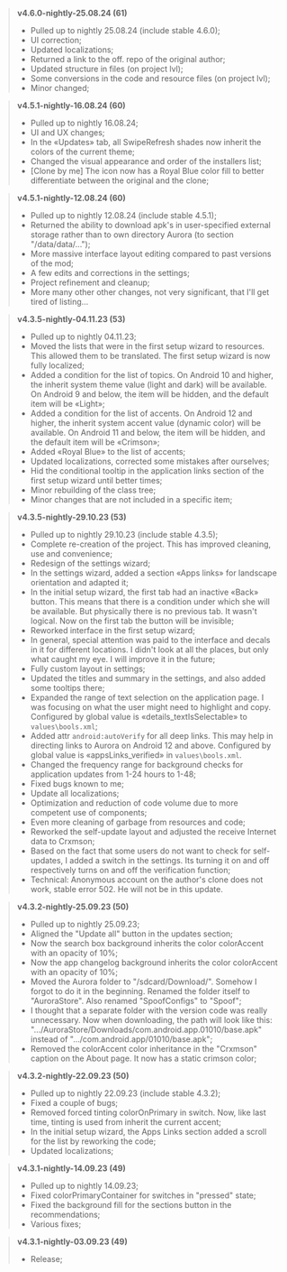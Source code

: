 > **v4.6.0-nightly-25.08.24 (61)**
> * Pulled up to nightly 25.08.24 (include stable 4.6.0);
> * UI correction;
> * Updated localizations;
> * Returned a link to the off. repo of the original author;
> * Updated structure in files (on project lvl);
> * Some conversions in the code and resource files (on project lvl);
> * Minor changed;

> **v4.5.1-nightly-16.08.24 (60)**
> * Pulled up to nightly 16.08.24;
> * UI and UX changes;
> * In the «Updates» tab, all SwipeRefresh shades now inherit the colors of the current theme;
> * Changed the visual appearance and order of the installers list;
> * [Clone by me] The icon now has a Royal Blue color fill to better differentiate between the original and the clone;

> **v4.5.1-nightly-12.08.24 (60)**
> * Pulled up to nightly 12.08.24 (include stable 4.5.1);
> * Returned the ability to download apk's in user-specified external storage rather than to own directory Aurora (to section "/data/data/...");
> * More massive interface layout editing compared to past versions of the mod;
> * A few edits and corrections in the settings;
> * Project refinement and cleanup;
> * More many other other changes, not very significant, that I'll get tired of listing...

> **v4.3.5-nightly-04.11.23 (53)**
> * Pulled up to nightly 04.11.23;
> * Moved the lists that were in the first setup wizard to resources. This allowed them to be translated. The first setup wizard is now fully localized;
> * Added a condition for the list of topics. On Android 10 and higher, the inherit system theme value (light and dark) will be available. On Android 9 and below, the item will be hidden, and the default item will be «Light»;
> * Added a condition for the list of accents. On Android 12 and higher, the inherit system accent value (dynamic color) will be available. On Android 11 and below, the item will be hidden, and the default item will be «Crimson»;
> * Added «Royal Blue» to the list of accents;
> * Updated localizations, corrected some mistakes after ourselves;
> * Hid the conditional tooltip in the application links section of the first setup wizard until better times;
> * Minor rebuilding of the class tree;
> * Minor changes that are not included in a specific item;

> **v4.3.5-nightly-29.10.23 (53)**
> * Pulled up to nightly 29.10.23 (include stable 4.3.5);
> * Complete re-creation of the project. This has improved cleaning, use and convenience;
> * Redesign of the settings wizard;
> * In the settings wizard, added a section «Apps links» for landscape orientation and adapted it;
> * In the initial setup wizard, the first tab had an inactive «Back» button. This means that there is a condition under which she will be available. But physically there is no previous tab. It wasn't logical. Now on the first tab the button will be invisible;
> * Reworked interface in the first setup wizard;
> * In general, special attention was paid to the interface and decals in it for different locations. I didn't look at all the places, but only what caught my eye. I will improve it in the future;
> * Fully custom layout in settings;
> * Updated the titles and summary in the settings, and also added some tooltips there;
> * Expanded the range of text selection on the application page. I was focusing on what the user might need to highlight and copy. Configured by global value is «details_textIsSelectable» to `values\bools.xml`;
> * Added attr `android:autoVerify` for all deep links. This may help in directing links to Aurora on Android 12 and above. Configured by global value is «appsLinks_verified» in `values\bools.xml`.
> * Changed the frequency range for background checks for application updates from 1-24 hours to 1-48;
> * Fixed bugs known to me;
> * Update all localizations;
> * Optimization and reduction of code volume due to more competent use of components;
> * Even more cleaning of garbage from resources and code;
> * Reworked the self-update layout and adjusted the receive Internet data to Crxmson;
> * Based on the fact that some users do not want to check for self-updates, I added a switch in the settings. Its turning it on and off respectively turns on and off the verification function;
> * Technical: Anonymous account on the author's clone does not work, stable error 502. He will not be in this update.

> **v4.3.2-nightly-25.09.23 (50)**
> * Pulled up to nightly 25.09.23;
> * Aligned the "Update all" button in the updates section;
> * Now the search box background inherits the color colorAccent with an opacity of 10%;
> * Now the app changelog background inherits the color colorAccent with an opacity of 10%;
> * Moved the Aurora folder to "/sdcard/Download/". Somehow I forgot to do it in the beginning. Renamed the folder itself to "AuroraStore". Also renamed "SpoofConfigs" to "Spoof";
> * I thought that a separate folder with the version code was really unnecessary. Now when downloading, the path will look like this: ".../AuroraStore/Downloads/com.android.app.01010/base.apk" instead of ".../com.android.app/01010/base.apk";
> * Removed the colorAccent color inheritance in the "Crxmson" caption on the About page. It now has a static crimson color;

> **v4.3.2-nightly-22.09.23 (50)**
> * Pulled up to nightly 22.09.23 (include stable 4.3.2);
> * Fixed a couple of bugs;
> * Removed forced tinting colorOnPrimary in switch. Now, like last time, tinting is used from inherit the current accent;
> * In the initial setup wizard, the Apps Links section added a scroll for the list by reworking the code;
> * Updated localizations;

> **v4.3.1-nightly-14.09.23 (49)**
> * Pulled up to nightly 14.09.23;
> * Fixed colorPrimaryContainer for switches in "pressed" state;
> * Fixed the background fill for the sections button in the recommendations;
> * Various fixes;

> **v4.3.1-nightly-03.09.23 (49)**
> * Release;

